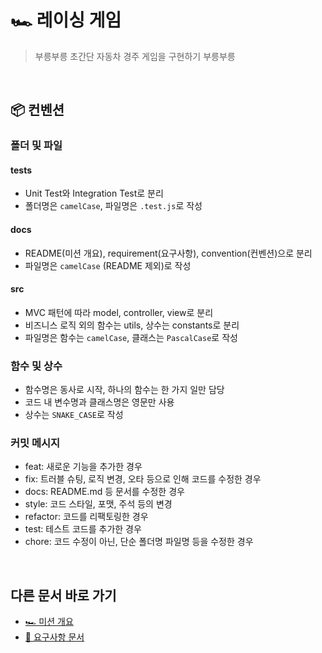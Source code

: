 # 🏎️ 레이싱 게임

> 부릉부릉 초간단 자동차 경주 게임을 구현하기
> 부릉부릉

<br/>

## 📦 컨벤션

### 폴더 및 파일

#### **tests**

- Unit Test와 Integration Test로 분리
- 폴더명은 `camelCase`, 파일명은 `.test.js`로 작성

#### docs

- README(미션 개요), requirement(요구사항), convention(컨벤션)으로 분리
- 파일명은 `camelCase` (README 제외)로 작성

#### src

- MVC 패턴에 따라 model, controller, view로 분리
- 비즈니스 로직 외의 함수는 utils, 상수는 constants로 분리
- 파일명은 함수는 `camelCase`, 클래스는 `PascalCase`로 작성

### 함수 및 상수

- 함수명은 동사로 시작, 하나의 함수는 한 가지 일만 담당
- 코드 내 변수명과 클래스명은 영문만 사용
- 상수는 `SNAKE_CASE`로 작성

### 커밋 메시지

- feat: 새로운 기능을 추가한 경우
- fix: 트러블 슈팅, 로직 변경, 오타 등으로 인해 코드를 수정한 경우
- docs: README.md 등 문서를 수정한 경우
- style: 코드 스타일, 포맷, 주석 등의 변경
- refactor: 코드를 리팩토링한 경우
- test: 테스트 코드를 추가한 경우
- chore: 코드 수정이 아닌, 단순 폴더명 파일명 등을 수정한 경우

<br/>

## 다른 문서 바로 가기

- [🏎️ 미션 개요](./README.md)
- [📝 요구사항 문서](./requirement.md)
